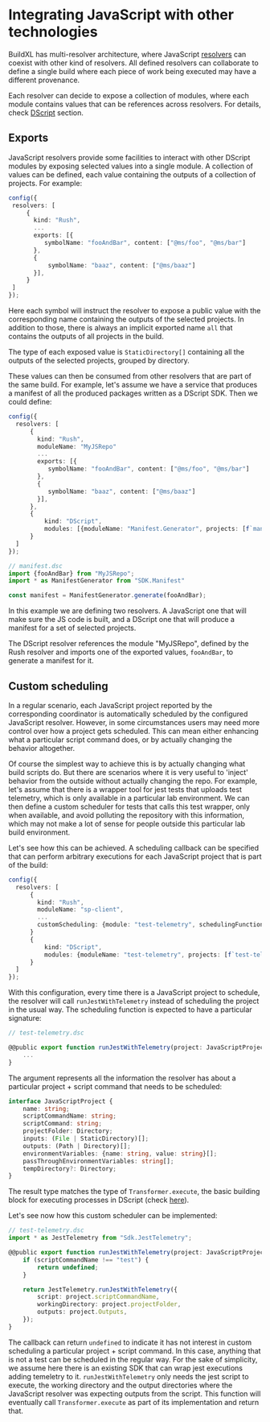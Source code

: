 # Integrating JavaScript with other technologies
BuildXL has multi-resolver architecture, where JavaScript [resolvers](../Frontends.md) can coexist with other kind of resolvers. All defined resolvers can collaborate to define a single build where each piece of work being executed may have a different provenance.

Each resolver can decide to expose a collection of modules, where each module contains values that can be references across resolvers. For details, check [DScript](../DScript/Introduction.md) section.


## Exports
JavaScript resolvers provide some facilities to interact with other DScript modules by exposing selected values into a single module. A collection of values can be defined, each value containing the outputs of a collection of projects. For example:

 ```typescript
config({
  resolvers: [
      {
        kind: "Rush",
        ...
        exports: [{
           symbolName: "fooAndBar", content: ["@ms/foo", "@ms/bar"]
        },
        {
            symbolName: "baaz", content: ["@ms/baaz"]
        }],
      }
  ]
});
```
Here each symbol will instruct the resolver to expose a public value with the corresponding name containing the outputs of the selected projects. In addition to those, there is always an implicit exported name `all` that contains the outputs of all projects in the build.

The type of each exposed value is `StaticDirectory[]` containing all the outputs of the selected projects, grouped by directory.

These values can then be consumed from other resolvers that are part of the same build. For example, let's assume we have a service that produces a manifest of all the produced packages written as a DScript SDK. Then we could define:

```typescript
config({
  resolvers: [
      {
        kind: "Rush",
        moduleName: "MyJSRepo"
        ...
        exports: [{
           symbolName: "fooAndBar", content: ["@ms/foo", "@ms/bar"]
        },
        {
           symbolName: "baaz", content: ["@ms/baaz"]
        }],
      },
      {
          kind: "DScript",
          modules: [{moduleName: "Manifest.Generator", projects: [f`manifest.dsc`]}]
      }
  ]
});
```

```typescript
// manifest.dsc
import {fooAndBar} from "MyJSRepo";
import * as ManifestGenerator from "SDK.Manifest"

const manifest = ManifestGenerator.generate(fooAndBar);
```
In this example we are defining two resolvers. A JavaScript one that will make sure the JS code is built, and a DScript one that will produce a manifest for a set of selected projects.

The DScript resolver references the module "MyJSRepo", defined by the Rush resolver and imports one of the exported values, `fooAndBar`, to generate a manifest for it.

## Custom scheduling
In a regular scenario, each JavaScript project reported by the corresponding coordinator is automatically scheduled by the configured JavaScript resolver. However, in some circumstances users may need more control over how a project gets scheduled. This can mean either enhancing what a particular script command does, or by actually changing the behavior altogether.

Of course the simplest way to achieve this is by actually changing what build scripts do. But there are scenarios where it is very useful to 'inject' behavior from the outside without actually changing the repo. For example, let's assume that there is a wrapper tool for jest tests that uploads test telemetry, which is only available in a particular lab environment. We can then define a custom scheduler for tests that calls this test wrapper, only when available, and avoid polluting the repository with this information, which may not make a lot of sense for people outside this particular lab build environment.

Let's see how this can be achieved. A scheduling callback can be specified that can perform arbitrary executions for each JavaScript project that is part of the build:

```typescript
config({
  resolvers: [
      {
        kind: "Rush",
        moduleName: "sp-client",
        ...
        customScheduling: {module: "test-telemetry", schedulingFunction: "runJestWithTelemetry"}
      }
      {
          kind: "DScript",
          modules: {moduleName: "test-telemetry", projects: [f`test-telemetry.dsc`]}
      }
  ]
});
```

With this configuration, every time there is a JavaScript project to schedule, the resolver will call `runJestWithTelemetry` instead of scheduling the project in the usual way. The scheduling function is expected to have a particular signature:

```typescript
// test-telemetry.dsc

@@public export function runJestWithTelemetry(project: JavaScriptProject): TransformerExecuteResult {
    ...
}
```
The argument represents all the information the resolver has about a particular project + script command that needs to be scheduled:


```typescript
interface JavaScriptProject {
    name: string;
    scriptCommandName: string;
    scriptCommand: string;
    projectFolder: Directory;
    inputs: (File | StaticDirectory)[];
    outputs: (Path | Directory)[];
    environmentVariables: {name: string, value: string}[];
    passThroughEnvironmentVariables: string[];
    tempDirectory?: Directory;
}
```
The result type matches the type of `Transformer.execute`, the basic building block for executing processes in DScript (check [here](../../../Public/Sdk/Public/Transformers/Transformer.Execute.dsc)).

Let's see now how this custom scheduler can be implemented:

```typescript
// test-telemetry.dsc
import * as JestTelemetry from "Sdk.JestTelemetry";

@@public export function runJestWithTelemetry(project: JavaScriptProject): TransformerExecuteResult {
    if (scriptCommandName !== "test") {
        return undefined;
    }

    return JestTelemetry.runJestWithTelemetry({
        script: project.scriptCommandName,
        workingDirectory: project.projectFolder,
        outputs: project.Outputs,
    });
}
```

The callback can return `undefined` to indicate it has not interest in custom scheduling a particular project + script command. In this case, anything that is not a test can be scheduled in the regular way. For the sake of simplicity, we assume here there is an existing SDK that can wrap jest executions adding temeletry to it. `runJestWithTelemetry` only needs the jest script to execute, the working directory and the output directories where the JavaScript resolver was expecting outputs from the script. This function will eventually call `Transformer.execute` as part of its implementation and return that.
